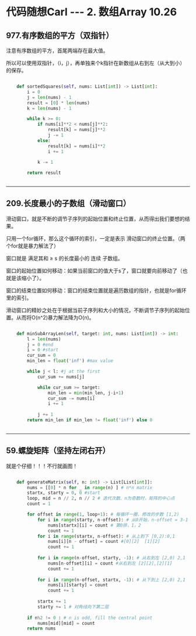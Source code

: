 # 代码随想Carl --- 2. 数组Array 10.26

## 977.有序数组的平方（双指针）

注意有序数组的平方，首尾两端存在最大值。

所以可以使用双指针，（i，j），再单独来个k指针在新数组从右到左（从大到小）的保存。


```python

    def sortedSquares(self, nums: List[int]) -> List[int]:
        i = 0
        j = len(nums) - 1
        result = [0] * len(nums)
        k = len(nums) - 1

        while k >= 0:
            if nums[i]**2 < nums[j]**2:
                result[k] = nums[j]**2
                j -= 1
            else:
                result[k] = nums[i]**2
                i += 1

            k -= 1
        
        return result
	
```
---
## 209.长度最小的子数组（滑动窗口）

滑动窗口，就是不断的调节子序列的起始位置和终止位置，从而得出我们要想的结果。

只用一个for循环，那么这个循环的索引，一定是表示 滑动窗口的终止位置。（两个for就是暴力解法了）

窗口就是 满足其和 ≥ s 的长度最小的 连续 子数组。

窗口的起始位置如何移动：如果当前窗口的值大于s了，窗口就要向前移动了（也就是该缩小了）。

窗口的结束位置如何移动：窗口的结束位置就是遍历数组的指针，也就是for循环里的索引。

滑动窗口的精妙之处在于根据当前子序列和大小的情况，不断调节子序列的起始位置。从而将O(n^2)暴力解法降为O(n)。

```python

    def minSubArrayLen(self, target: int, nums: List[int]) -> int:
        l = len(nums)
        j = 0 #end
        i = 0 #start
        cur_sum = 0
        min_len = float('inf') #max value

        while j < l: #j at the first
            cur_sum += nums[j]

            while cur_sum >= target:
                min_len = min(min_len, j-i+1)
                cur_sum -= nums[i]
                i += 1
        
            j += 1
        return min_len if min_len != float('inf') else 0
	
```

---
## 59.螺旋矩阵（坚持左闭右开）

就是个仔细！！！不行就画图！

```python

    def generateMatrix(self, n: int) -> List[List[int]]:
        nums = [[0] * n for _ in range(n) ] # n*n matrix
        startx, starty = 0, 0 #start
        loop, mid = n // 2, n // 2 # 迭代次数、n为奇数时，矩阵的中心点
        count = 1

        for offset in range(1, loop+1): # 每循环一圈，修改的步数 [1,2)
            for i in range(starty, n-offset): # 从0开始，n-offset = 3-1 =2 从左到右两步 [0,2)
                nums[startx][i] = count # 第0排，1，2
                count += 1
            for i in range(startx, n-offset): # 从上到下 [0,2):0,1
                nums[i][n - offset] = count #[0][2]  [1][2]
                count += 1
            
            for i in range(n-offset, starty, -1): # 从右到左 [2,0) 2,1
                nums[n-offset][i] = count #从右到左 [2][2],[2][1]
                count += 1
            
            for i in range(n-offset, startx, -1): # 从下到上 [2,0) 2,1
                nums[i][starty] = count
                count += 1
            
            startx += 1
            starty += 1 # 对角线向下第二层
        
        if n%2 != 0 : # n is odd, fill the central point
            nums[mid][mid] = count
        return nums
```
